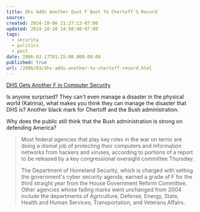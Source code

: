```yaml
---
title: Dhs Adds Another Quot F Quot To Chertoff'S Record
source: 
created: 2024-10-06 21:27:13-07:00
updated: 2024-10-10 14:58:40-07:00
tags:
  - security
  - politics
  - post
date: 2006-03-17T01:25:00.000-08:00
published: true
url: /2006/03/dhs-adds-another-to-chertoff-record.html
---
```



[DHS Gets Another F in Computer Security](https://www.washingtonpost.com/wp-dyn/content/article/2006/03/15/AR2006031501589.html "DHS Gets Another F in Computer Security")  
  
Is anyone surprised? They can't even manage a disaster in the physical world (Katrina), what makes you think they can manage the disaster that DHS is? Another black mark for Chertoff and the Bush administration.  
  
Why does the public still think that the Bush administration is strong on defending America?  
  

>   
> Most federal agencies that play key roles in the war on terror are doing a dismal job of protecting their computers and information networks from hackers and viruses, according to portions of a report to be released by a key congressional oversight committee Thursday.  
>   
> The Department of Homeland Security, which is charged with setting the government's cyber security agenda, earned a grade of F for the third straight year from the House Government Reform Committee. Other agencies whose failing marks went unchanged from 2004 include the departments of Agriculture, Defense, Energy, State, Health and Human Services, Transportation, and Veterans Affairs.